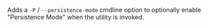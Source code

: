 Adds a `-P` / `--persistence-mode` cmdline option to optionally enable "Persistence Mode" when the utility is invoked.
